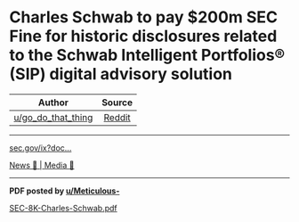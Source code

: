 Charles Schwab to pay $200m SEC Fine for historic disclosures related to the Schwab Intelligent Portfolios® (SIP) digital advisory solution
===========================================================================================================================================

| Author       | Source       | 
| :-------------: |:-------------:|
|  [u/go_do_that_thing](https://www.reddit.com/user/go_do_that_thing/) | [Reddit](https://www.reddit.com/r/Superstonk/comments/ocddhw/charles_schwab_to_pay_200m_sec_fine_for_historic/) | 

---

[sec.gov/ix?doc...](https://www.sec.gov/ix?doc=/Archives/edgar/data/316709/000031670921000053/schw-20210701.htm)

[News 📰 | Media 📱](https://www.reddit.com/r/Superstonk/search?q=flair_name%3A%22News%20%F0%9F%93%B0%20%7C%20Media%20%F0%9F%93%B1%22&restrict_sr=1)

---

**PDF posted by [u/Meticulous-](https://www.reddit.com/user/Meticulous-)**

[SEC-8K-Charles-Schwab.pdf](https://github.com/verymeticulous/wikAPEdia/files/6756299/SEC-8K-Charles-Schwab.pdf)
